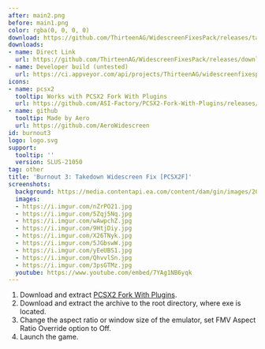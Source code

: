 ```yaml
---
after: main2.png
before: main1.png
color: rgba(0, 0, 0, 0)
download: https://github.com/ThirteenAG/WidescreenFixesPack/releases/tag/burnout3
downloads:
- name: Direct Link
  url: https://github.com/ThirteenAG/WidescreenFixesPack/releases/download/burnout3/Burnout3.PCSX2F.WidescreenFix.zip
- name: Developer build (untested)
  url: https://ci.appveyor.com/api/projects/ThirteenAG/widescreenfixespack/artifacts/Burnout3.PCSX2F.WidescreenFix.zip?branch=master
icons:
- name: pcsx2
  tooltip: Works with PCSX2 Fork With Plugins
  url: https://github.com/ASI-Factory/PCSX2-Fork-With-Plugins/releases/tag/latest
- name: github
  tooltip: Made by Aero
  url: https://github.com/AeroWidescreen
id: burnout3
logo: logo.svg
support:
  tooltip: ''
  version: SLUS-21050
tag: other
title: 'Burnout 3: Takedown Widescreen Fix [PCSX2F]'
screenshots:
  background: https://media.contentapi.ea.com/content/dam/gin/images/2017/01/burnout-takedown-keyart.jpg
  images:
  - https://i.imgur.com/nZrPO21.jpg
  - https://i.imgur.com/5Zqj5Nq.jpg
  - https://i.imgur.com/wAwpchZ.jpg
  - https://i.imgur.com/9HtjDiy.jpg
  - https://i.imgur.com/X26TNyk.jpg
  - https://i.imgur.com/5JGbswW.jpg
  - https://i.imgur.com/yEeUBS1.jpg
  - https://i.imgur.com/QhvvlSn.jpg
  - https://i.imgur.com/3psGTMz.jpg
  youtube: https://www.youtube.com/embed/7YAg1NB6yqk
---
```


1. Download and extract [PCSX2 Fork With Plugins](https://github.com/ASI-Factory/PCSX2-Fork-With-Plugins/releases/tag/latest).
2. Download and extract the archive to the root directory, where exe is located.
3. Change the aspect ratio or window size of the emulator, set FMV Aspect Ratio Override option to Off.
4. Launch the game.
